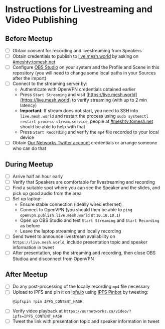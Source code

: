Instructions for Livestreaming and Video Publishing 
===================================================

## Before Meetup

- [ ] Obtain consent for recording and livestreaming from Speakers
- [ ] Obtain credentials to publish to [live.mesh.world](https://live.mesh.world) by asking on [#meshtv:tomesh.net](https://chat.tomesh.net/#/room/#meshtv:tomesh.net)
- [ ] Configure [OBS Studio](https://obsproject.com) on your system and the Profile and Scene in this repository (you will need to change some local paths in your Sources after the import)
- [ ] Connect to the streaming server by:
  - Authenticate with OpenVPN credentials obtained earlier
  - Press `Start Streaming` and visit [https://live.mesh.world](https://live.mesh.world) to verify streaming (with up to 2 min latency)
  - **Important**: If stream does not start, you need to SSH into `live.mesh.world` and restart the process using `sudo systemctl restart process-stream.service`, people at [#meshtv:tomesh.net](https://chat.tomesh.net/#/room/#meshtv:tomesh.net) should be able to help with that
  - Press `Start Recording` and verify the `mp4` file recorded to your local device
- [ ] Obtain [Our Networks Twitter account](http://twitter.com/_ournetworks) credentials or arrange someone who can do that

## During Meetup

- [ ] Arrive half an hour early
- [ ] Verify that Speakers are comfortable for livestreaming and recording
- [ ] Find a suitable spot where you can see the Speaker and the slides, and pick up good audio from the area
- [ ] Set up laptop:
  - Ensure stable connection (ideally wired ethernet)
  - Connect to OpenVPN (you should then be able to `ping openvpn.publish.live.mesh.world` at `10.10.10.1`)
  - Open up OBS Studio and test `Start Streaming` and `Start Recording` as before
  - Leave the laptop streaming and locally recording
- [ ] Send tweet to announce livestream availability on `https://live.mesh.world`, include presentation topic and speaker information in tweet
- [ ] After presentation, stop the streaming and recording, then close OBS Studioa and disconnect from OpenVPN

## After Meetup

- [ ] Do any post-processing of the locally recording `mp4` file necessary
- [ ] Upload to IPFS and pin it on [ipfs.io](https://ipfs.io) using [IPFS Pinbot](https://twitter.com/ipfspin) by tweeting:
  ```
  @ipfspin !pin IPFS_CONTENT_HASH
  ```
- [ ] Verify video playback at `https://ournetworks.ca/video/?ipfs=IPFS_CONTENT_HASH`
- [ ] Tweet the link with presentation topic and speaker information in tweet
